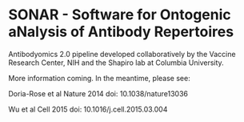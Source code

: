 SONAR - Software for Ontogenic aNalysis of Antibody Repertoires
===========

Antibodyomics 2.0 pipeline developed collaboratively by the Vaccine Research Center, NIH and the Shapiro lab at Columbia University.


More information coming. In the meantime, please see:

Doria-Rose et al Nature 2014 doi: 10.1038/nature13036

Wu et al Cell 2015 doi: 10.1016/j.cell.2015.03.004

